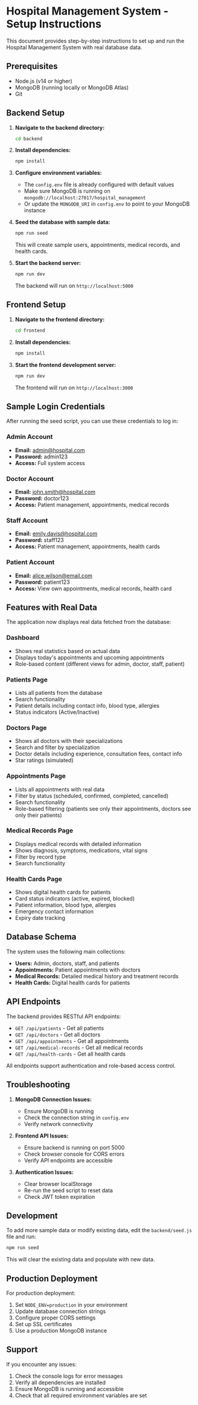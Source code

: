 # Hospital Management System - Setup Instructions

This document provides step-by-step instructions to set up and run the Hospital Management System with real database data.

## Prerequisites

- Node.js (v14 or higher)
- MongoDB (running locally or MongoDB Atlas)
- Git

## Backend Setup

1. **Navigate to the backend directory:**
   ```bash
   cd backend
   ```

2. **Install dependencies:**
   ```bash
   npm install
   ```

3. **Configure environment variables:**
   - The `config.env` file is already configured with default values
   - Make sure MongoDB is running on `mongodb://localhost:27017/hospital_management`
   - Or update the `MONGODB_URI` in `config.env` to point to your MongoDB instance

4. **Seed the database with sample data:**
   ```bash
   npm run seed
   ```
   This will create sample users, appointments, medical records, and health cards.

5. **Start the backend server:**
   ```bash
   npm run dev
   ```
   The backend will run on `http://localhost:5000`

## Frontend Setup

1. **Navigate to the frontend directory:**
   ```bash
   cd frontend
   ```

2. **Install dependencies:**
   ```bash
   npm install
   ```

3. **Start the frontend development server:**
   ```bash
   npm run dev
   ```
   The frontend will run on `http://localhost:3000`

## Sample Login Credentials

After running the seed script, you can use these credentials to log in:

### Admin Account
- **Email:** admin@hospital.com
- **Password:** admin123
- **Access:** Full system access

### Doctor Account
- **Email:** john.smith@hospital.com
- **Password:** doctor123
- **Access:** Patient management, appointments, medical records

### Staff Account
- **Email:** emily.davis@hospital.com
- **Password:** staff123
- **Access:** Patient management, appointments, health cards

### Patient Account
- **Email:** alice.wilson@email.com
- **Password:** patient123
- **Access:** View own appointments, medical records, health card

## Features with Real Data

The application now displays real data fetched from the database:

### Dashboard
- Shows real statistics based on actual data
- Displays today's appointments and upcoming appointments
- Role-based content (different views for admin, doctor, staff, patient)

### Patients Page
- Lists all patients from the database
- Search functionality
- Patient details including contact info, blood type, allergies
- Status indicators (Active/Inactive)

### Doctors Page
- Shows all doctors with their specializations
- Search and filter by specialization
- Doctor details including experience, consultation fees, contact info
- Star ratings (simulated)

### Appointments Page
- Lists all appointments with real data
- Filter by status (scheduled, confirmed, completed, cancelled)
- Search functionality
- Role-based filtering (patients see only their appointments, doctors see only their patients)

### Medical Records Page
- Displays medical records with detailed information
- Shows diagnosis, symptoms, medications, vital signs
- Filter by record type
- Search functionality

### Health Cards Page
- Shows digital health cards for patients
- Card status indicators (active, expired, blocked)
- Patient information, blood type, allergies
- Emergency contact information
- Expiry date tracking

## Database Schema

The system uses the following main collections:

- **Users:** Admin, doctors, staff, and patients
- **Appointments:** Patient appointments with doctors
- **Medical Records:** Detailed medical history and treatment records
- **Health Cards:** Digital health cards for patients

## API Endpoints

The backend provides RESTful API endpoints:

- `GET /api/patients` - Get all patients
- `GET /api/doctors` - Get all doctors
- `GET /api/appointments` - Get all appointments
- `GET /api/medical-records` - Get all medical records
- `GET /api/health-cards` - Get all health cards

All endpoints support authentication and role-based access control.

## Troubleshooting

1. **MongoDB Connection Issues:**
   - Ensure MongoDB is running
   - Check the connection string in `config.env`
   - Verify network connectivity

2. **Frontend API Issues:**
   - Ensure backend is running on port 5000
   - Check browser console for CORS errors
   - Verify API endpoints are accessible

3. **Authentication Issues:**
   - Clear browser localStorage
   - Re-run the seed script to reset data
   - Check JWT token expiration

## Development

To add more sample data or modify existing data, edit the `backend/seed.js` file and run:

```bash
npm run seed
```

This will clear the existing data and populate with new data.

## Production Deployment

For production deployment:

1. Set `NODE_ENV=production` in your environment
2. Update database connection strings
3. Configure proper CORS settings
4. Set up SSL certificates
5. Use a production MongoDB instance

## Support

If you encounter any issues:

1. Check the console logs for error messages
2. Verify all dependencies are installed
3. Ensure MongoDB is running and accessible
4. Check that all required environment variables are set

